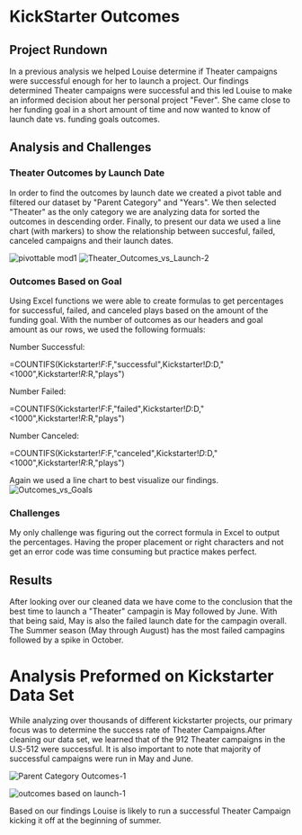 # KickStarter Outcomes
## Project Rundown
In a previous analysis we helped Louise determine if Theater campaigns were successful enough for her to launch a project. Our findings determined Theater campaigns were successful and this led Louise to make an informed decision about her personal project "Fever". She came close to her funding goal in a short amount of time and now wanted to know of launch date vs. funding goals outcomes. 

## Analysis and Challenges

### Theater Outcomes by Launch Date
In order to find the outcomes by launch date we created a pivot table and filtered our dataset by "Parent Category" and "Years". We then selected "Theater" as the only category we are analyzing data for sorted the outcomes in descending order. Finally, to present our data we used a line chart (with markers) to show the relationship between succesful, failed, canceled campaigns and their launch dates. 


![pivottable mod1](https://user-images.githubusercontent.com/99618784/156447999-99caf4b5-4e2c-42d3-b60f-5b12bdefa4c7.png)
![Theater_Outcomes_vs_Launch-2](https://user-images.githubusercontent.com/99618784/156448001-29589d2b-54d4-494b-b2f2-fd83231e488c.png)

### Outcomes Based on Goal
Using Excel functions we were able to create formulas to get percentages for successful, failed, and canceled plays based on the amount of the funding goal. With the number of outcomes as our headers and goal amount as our rows, we used the following formuals: 

Number Successful: 

=COUNTIFS(Kickstarter!$F:$F,"successful",Kickstarter!$D:$D,"<1000",Kickstarter!$R:$R,"plays")

Number Failed: 

=COUNTIFS(Kickstarter!$F:$F,"failed",Kickstarter!$D:$D,"<1000",Kickstarter!$R:$R,"plays")

Number Canceled:

=COUNTIFS(Kickstarter!$F:$F,"canceled",Kickstarter!$D:$D,"<1000",Kickstarter!$R:$R,"plays")

Again we used a line chart to best visualize our findings. 
![Outcomes_vs_Goals](https://user-images.githubusercontent.com/99618784/155897477-f837b590-52bc-4504-a518-05b5fbb00880.png)

### Challenges
My only challenge was figuring out the correct formula in Excel to output the percentages. Having the proper placement or right characters and not get an error code was time consuming but practice makes perfect. 

## Results

After looking over our cleaned data we have come to the conclusion that the best time to launch a "Theater" campagin is May followed by June. With that being said, May is also the failed launch date for the campagin overall. The Summer season (May through August) has the most failed campagins followed by a spike in October. 








# Analysis Preformed on Kickstarter Data Set


While analyzing over thousands of different kickstarter projects, our primary focus was to determine the success rate of Theater Campaigns.After cleaning our data set, we learned that of the 912 Theater campaigns in the U.S-512 were successful. It is also important to note that majority of successful campaigns were run in May and June.

![Parent Category Outcomes-1](https://user-images.githubusercontent.com/99618784/155526405-7ddabb86-a834-455a-aa4f-b77783f16b8f.png)


![outcomes based on launch-1](https://user-images.githubusercontent.com/99618784/155626479-36a4e101-bfbe-4936-b279-d4e2f89b5b7d.png)

Based on our findings Louise is likely to run a successful Theater Campaign kicking it off at the beginning of summer. 



